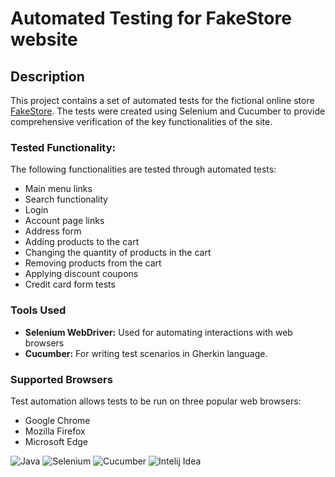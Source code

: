 # Automated Testing for FakeStore website

## Description

This project contains a set of automated tests for the fictional online store [FakeStore](https://fakestore.testelka.pl/). 
The tests were created using Selenium and Cucumber to provide comprehensive verification of the key functionalities of the site.

### Tested Functionality:
The following functionalities are tested through automated tests:
- Main menu links
- Search functionality
- Login
- Account page links
- Address form
- Adding products to the cart
- Changing the quantity of products in the cart
- Removing products from the cart
- Applying discount coupons
- Credit card form tests

### Tools Used
- **Selenium WebDriver:** Used for automating interactions with web browsers
- **Cucumber:** For writing test scenarios in Gherkin language.

### Supported Browsers
Test automation allows tests to be run on three popular web browsers:
- Google Chrome
- Mozilla Firefox
- Microsoft Edge

![Java](https://img.shields.io/badge/Java-%230A1A2F?style=flat&logo=openjdk&logoColor=%236875CD) ![Selenium](https://img.shields.io/badge/Selenium-%230A1A2F?style=flat&logo=Selenium&logoColor=%2300cc00) ![Cucumber](https://img.shields.io/badge/Cucumber-%230A1A2F?style=flat&logo=Cucumber&logoColor=#23D96C)
![Intelij Idea](https://img.shields.io/badge/-IntelliJ%20IDEA-0A1A2F?style=flat&logo=intelliJ-idea&logoColor=0a76ef)
